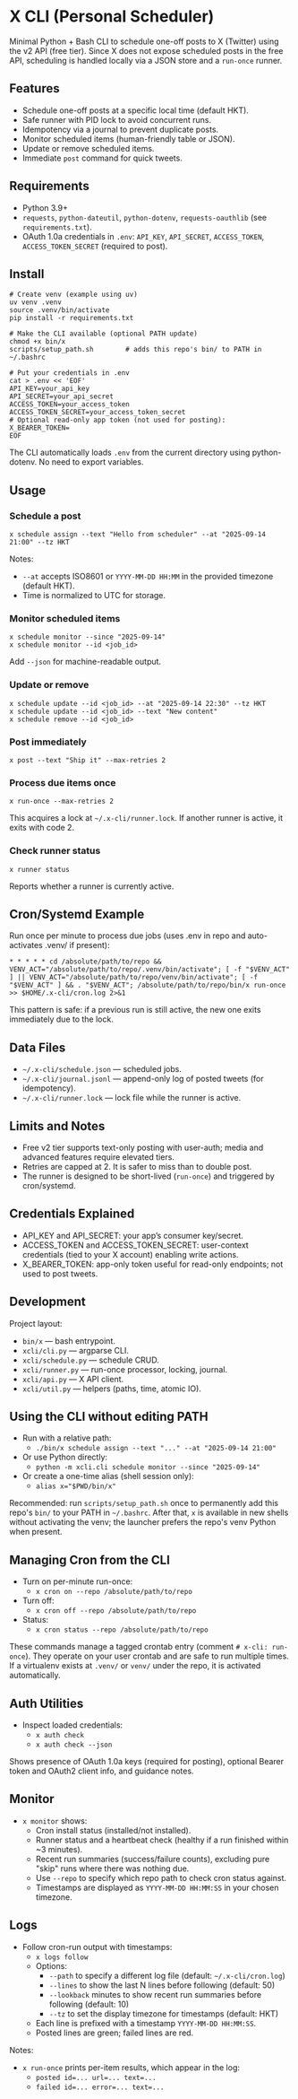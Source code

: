 # X CLI (Personal Scheduler)

Minimal Python + Bash CLI to schedule one-off posts to X (Twitter) using the v2 API (free tier). Since X does not expose scheduled posts in the free API, scheduling is handled locally via a JSON store and a `run-once` runner.

## Features

- Schedule one-off posts at a specific local time (default HKT).
- Safe runner with PID lock to avoid concurrent runs.
- Idempotency via a journal to prevent duplicate posts.
- Monitor scheduled items (human-friendly table or JSON).
- Update or remove scheduled items.
- Immediate `post` command for quick tweets.

## Requirements

- Python 3.9+
- `requests`, `python-dateutil`, `python-dotenv`, `requests-oauthlib` (see `requirements.txt`).
- OAuth 1.0a credentials in `.env`: `API_KEY`, `API_SECRET`, `ACCESS_TOKEN`, `ACCESS_TOKEN_SECRET` (required to post).

## Install

```
# Create venv (example using uv)
uv venv .venv
source .venv/bin/activate
pip install -r requirements.txt

# Make the CLI available (optional PATH update)
chmod +x bin/x
scripts/setup_path.sh        # adds this repo's bin/ to PATH in ~/.bashrc

# Put your credentials in .env
cat > .env << 'EOF'
API_KEY=your_api_key
API_SECRET=your_api_secret
ACCESS_TOKEN=your_access_token
ACCESS_TOKEN_SECRET=your_access_token_secret
# Optional read-only app token (not used for posting):
X_BEARER_TOKEN=
EOF
```

The CLI automatically loads `.env` from the current directory using python-dotenv. No need to export variables.

## Usage

### Schedule a post

```
x schedule assign --text "Hello from scheduler" --at "2025-09-14 21:00" --tz HKT
```

Notes:
- `--at` accepts ISO8601 or `YYYY-MM-DD HH:MM` in the provided timezone (default HKT).
- Time is normalized to UTC for storage.

### Monitor scheduled items

```
x schedule monitor --since "2025-09-14"
x schedule monitor --id <job_id>
```

Add `--json` for machine-readable output.

### Update or remove

```
x schedule update --id <job_id> --at "2025-09-14 22:30" --tz HKT
x schedule update --id <job_id> --text "New content"
x schedule remove --id <job_id>
```

### Post immediately

```
x post --text "Ship it" --max-retries 2
```

### Process due items once

```
x run-once --max-retries 2
```

This acquires a lock at `~/.x-cli/runner.lock`. If another runner is active, it exits with code 2.

### Check runner status

```
x runner status
```

Reports whether a runner is currently active.

## Cron/Systemd Example

Run once per minute to process due jobs (uses .env in repo and auto-activates .venv/ if present):

```
* * * * * cd /absolute/path/to/repo && VENV_ACT="/absolute/path/to/repo/.venv/bin/activate"; [ -f "$VENV_ACT" ] || VENV_ACT="/absolute/path/to/repo/venv/bin/activate"; [ -f "$VENV_ACT" ] && . "$VENV_ACT"; /absolute/path/to/repo/bin/x run-once >> $HOME/.x-cli/cron.log 2>&1
```

This pattern is safe: if a previous run is still active, the new one exits immediately due to the lock.

## Data Files

- `~/.x-cli/schedule.json` — scheduled jobs.
- `~/.x-cli/journal.jsonl` — append-only log of posted tweets (for idempotency).
- `~/.x-cli/runner.lock` — lock file while the runner is active.

## Limits and Notes

- Free v2 tier supports text-only posting with user-auth; media and advanced features require elevated tiers.
- Retries are capped at 2. It is safer to miss than to double post.
- The runner is designed to be short-lived (`run-once`) and triggered by cron/systemd.

## Credentials Explained

- API_KEY and API_SECRET: your app’s consumer key/secret.
- ACCESS_TOKEN and ACCESS_TOKEN_SECRET: user-context credentials (tied to your X account) enabling write actions.
- X_BEARER_TOKEN: app-only token useful for read-only endpoints; not used to post tweets.

## Development

Project layout:

- `bin/x` — bash entrypoint.
- `xcli/cli.py` — argparse CLI.
- `xcli/schedule.py` — schedule CRUD.
- `xcli/runner.py` — run-once processor, locking, journal.
- `xcli/api.py` — X API client.
- `xcli/util.py` — helpers (paths, time, atomic IO).

## Using the CLI without editing PATH

- Run with a relative path:
  - `./bin/x schedule assign --text "..." --at "2025-09-14 21:00"`
- Or use Python directly:
  - `python -m xcli.cli schedule monitor --since "2025-09-14"`
- Or create a one-time alias (shell session only):
  - `alias x="$PWD/bin/x"`

Recommended: run `scripts/setup_path.sh` once to permanently add this repo's `bin/` to your PATH in `~/.bashrc`. After that, `x` is available in new shells without activating the venv; the launcher prefers the repo's venv Python when present.

## Managing Cron from the CLI

- Turn on per-minute run-once:
  - `x cron on --repo /absolute/path/to/repo`
- Turn off:
  - `x cron off --repo /absolute/path/to/repo`
- Status:
  - `x cron status --repo /absolute/path/to/repo`

These commands manage a tagged crontab entry (comment `# x-cli: run-once`). They operate on your user crontab and are safe to run multiple times. If a virtualenv exists at `.venv/` or `venv/` under the repo, it is activated automatically.

## Auth Utilities

- Inspect loaded credentials:
  - `x auth check`
  - `x auth check --json`
  
Shows presence of OAuth 1.0a keys (required for posting), optional Bearer token and OAuth2 client info, and guidance notes.

## Monitor

- `x monitor` shows:
  - Cron install status (installed/not installed).
  - Runner status and a heartbeat check (healthy if a run finished within ~3 minutes).
  - Recent run summaries (success/failure counts), excluding pure "skip" runs where there was nothing due.
  - Use `--repo` to specify which repo path to check cron status against.
  - Timestamps are displayed as `YYYY-MM-DD HH:MM:SS` in your chosen timezone.

## Logs

- Follow cron-run output with timestamps:
  - `x logs follow`
  - Options:
    - `--path` to specify a different log file (default: `~/.x-cli/cron.log`)
    - `--lines` to show the last N lines before following (default: 50)
    - `--lookback` minutes to show recent run summaries before following (default: 10)
    - `--tz` to set the display timezone for timestamps (default: HKT)
  - Each line is prefixed with a timestamp `YYYY-MM-DD HH:MM:SS`.
  - Posted lines are green; failed lines are red.

Notes:
- `x run-once` prints per-item results, which appear in the log:
  - `posted id=... url=... text=...`
  - `failed id=... error=... text=...`
